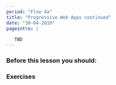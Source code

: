 ```yaml
---
period: "Flow 4a"
title: "Progressive Web Apps continued"
date: "30-04-2019"
pageintro: | 
   
   TBD
---
```


### Before this lesson you should:
<!--readings_begin-->

<!--readings_end-->

### Exercises
<!--exercises_begin-->

<!--exercises_end-->